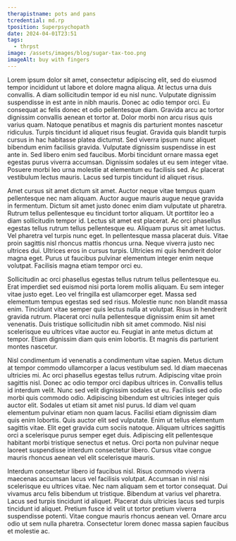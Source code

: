 ```yaml
---
therapistname: pots and pans
tcredential: md.rp
tposition: Superpsychopath
date: 2024-04-01T23:51
tags:
  - thrpst
image: /assets/images/blog/sugar-tax-too.png
imageAlt: buy with fingers
---
```

Lorem ipsum dolor sit amet, consectetur adipiscing elit, sed do eiusmod tempor incididunt ut labore et dolore magna aliqua. At lectus urna duis convallis. A diam sollicitudin tempor id eu nisl nunc. Vulputate dignissim suspendisse in est ante in nibh mauris. Donec ac odio tempor orci. Eu consequat ac felis donec et odio pellentesque diam. Gravida arcu ac tortor dignissim convallis aenean et tortor at. Dolor morbi non arcu risus quis varius quam. Natoque penatibus et magnis dis parturient montes nascetur ridiculus. Turpis tincidunt id aliquet risus feugiat. Gravida quis blandit turpis cursus in hac habitasse platea dictumst. Sed viverra ipsum nunc aliquet bibendum enim facilisis gravida. Vulputate dignissim suspendisse in est ante in. Sed libero enim sed faucibus. Morbi tincidunt ornare massa eget egestas purus viverra accumsan. Dignissim sodales ut eu sem integer vitae. Posuere morbi leo urna molestie at elementum eu facilisis sed. Ac placerat vestibulum lectus mauris. Lacus sed turpis tincidunt id aliquet risus.



Amet cursus sit amet dictum sit amet. Auctor neque vitae tempus quam pellentesque nec nam aliquam. Auctor augue mauris augue neque gravida in fermentum. Dictum sit amet justo donec enim diam vulputate ut pharetra. Rutrum tellus pellentesque eu tincidunt tortor aliquam. Ut porttitor leo a diam sollicitudin tempor id. Lectus sit amet est placerat. Ac orci phasellus egestas tellus rutrum tellus pellentesque eu. Aliquam purus sit amet luctus. Vel pharetra vel turpis nunc eget. In pellentesque massa placerat duis. Vitae proin sagittis nisl rhoncus mattis rhoncus urna. Neque viverra justo nec ultrices dui. Ultrices eros in cursus turpis. Ultricies mi quis hendrerit dolor magna eget. Purus ut faucibus pulvinar elementum integer enim neque volutpat. Facilisis magna etiam tempor orci eu.



Sollicitudin ac orci phasellus egestas tellus rutrum tellus pellentesque eu. Erat imperdiet sed euismod nisi porta lorem mollis aliquam. Eu sem integer vitae justo eget. Leo vel fringilla est ullamcorper eget. Massa sed elementum tempus egestas sed sed risus. Molestie nunc non blandit massa enim. Tincidunt vitae semper quis lectus nulla at volutpat. Risus in hendrerit gravida rutrum. Placerat orci nulla pellentesque dignissim enim sit amet venenatis. Duis tristique sollicitudin nibh sit amet commodo. Nisl nisi scelerisque eu ultrices vitae auctor eu. Feugiat in ante metus dictum at tempor. Etiam dignissim diam quis enim lobortis. Et magnis dis parturient montes nascetur.



Nisl condimentum id venenatis a condimentum vitae sapien. Metus dictum at tempor commodo ullamcorper a lacus vestibulum sed. Id diam maecenas ultricies mi. Ac orci phasellus egestas tellus rutrum. Adipiscing vitae proin sagittis nisl. Donec ac odio tempor orci dapibus ultrices in. Convallis tellus id interdum velit. Nunc sed velit dignissim sodales ut eu. Facilisis sed odio morbi quis commodo odio. Adipiscing bibendum est ultricies integer quis auctor elit. Sodales ut etiam sit amet nisl purus. Id diam vel quam elementum pulvinar etiam non quam lacus. Facilisi etiam dignissim diam quis enim lobortis. Quis auctor elit sed vulputate. Enim ut tellus elementum sagittis vitae. Elit eget gravida cum sociis natoque. Aliquam ultrices sagittis orci a scelerisque purus semper eget duis. Adipiscing elit pellentesque habitant morbi tristique senectus et netus. Orci porta non pulvinar neque laoreet suspendisse interdum consectetur libero. Cursus vitae congue mauris rhoncus aenean vel elit scelerisque mauris.



Interdum consectetur libero id faucibus nisl. Risus commodo viverra maecenas accumsan lacus vel facilisis volutpat. Accumsan in nisl nisi scelerisque eu ultrices vitae. Nec nam aliquam sem et tortor consequat. Dui vivamus arcu felis bibendum ut tristique. Bibendum at varius vel pharetra. Lacus sed turpis tincidunt id aliquet. Placerat duis ultricies lacus sed turpis tincidunt id aliquet. Pretium fusce id velit ut tortor pretium viverra suspendisse potenti. Vitae congue mauris rhoncus aenean vel. Ornare arcu odio ut sem nulla pharetra. Consectetur lorem donec massa sapien faucibus et molestie ac.
